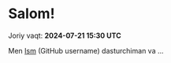 # Salom!

Joriy vaqt: **2024-07-21 15:30 UTC**

Men [Ism](https://github.com/SharipovIskandar) (GitHub username) dasturchiman va ... 
